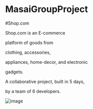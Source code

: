 # MasaiGroupProject

#Shop.com

Shop.com is an E-commerce

platform of goods from

clothing, accessories,

appliances, home-decor, and electronic

gadgets.

A collaborative project, built in 5 days,

by a team of 6 developers.

![image](https://user-images.githubusercontent.com/103288625/208433188-d6d78719-65c1-4c0f-93b0-21e2b406b3ea.png)
